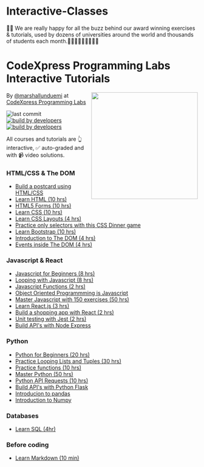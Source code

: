 # Interactive-Classes
🥳🎉 We are really happy for all the buzz behind our award winning exercises &amp; tutorials, used by dozens of universities around the world and thousands of students each month.👨🏻‍🎓👩🏽‍🏫👨🏻‍🏫

# CodeXpress Programming Labs Interactive Tutorials

<a href="https://www.4geeksacademy.co"><img height="280" align="right" src="https://raw.githubusercontent.com/4GeeksAcademy/Interactive-Tutorials/006d393c5ec5e1acb65852535ac205b8c3668219/badge.svg"></a>

By [@marshallunduemi](https://twitter.com/marshallunduemi) at [CodeXpress Programming Labs](http://codexpress.info/)


![last commit](https://img.shields.io/github/last-commit/4geeksacademy/Interactive-Tutorials)
[![build by developers](https://img.shields.io/badge/build_by-Developers-blue)](https://codexpress.info)
[![build by developers](https://img.shields.io/twitter/follow/codexpresslabs?style=social&logo=twitter)](https://twitter.com/codexpresslabs)

All courses and tutorials are 👆 interactive, ✅ auto-graded and with 📹 video solutions.  

### HTML/CSS & The DOM
  
- [Build a postcard using HTML/CSS](https://github.com/breatheco-de/exercise-postcard)
- [Learn HTML (10 hrs)](https://github.com/Codexpresslabs/html-tutorial-exercises-course)
- [HTML5 Forms (10 hrs)](https://github.com/4GeeksAcademy/html-forms-tutorial-exercises)
- [Learn CSS (10 hrs)](https://github.com/4GeeksAcademy/css-tutorial-exercises-course)
- [Learn CSS Layouts (4 hrs)](https://github.com/4GeeksAcademy/css-layouts-tutorial-exercises)
- [Practice only selectors with this CSS Dinner game](https://flukeout.github.io/)
- [Learn Bootstrap (10 hrs)](https://github.com/4GeeksAcademy/bootstrap-exercises-tutorial)
- [Introduction to The DOM (4 hrs)](https://github.com/4GeeksAcademy/javascript-dom-tutorial-exercises)
- [Events inside The DOM (4 hrs)](https://github.com/4GeeksAcademy/javascript-events-tutorial-exercises)

### Javascript & React

- [Javascript for Beginners (8 hrs)](https://github.com/4GeeksAcademy/javascript-beginner-exercises-tutorial)
- [Looping with Javascript (8 hrs)](https://github.com/4GeeksAcademy/javascript-arrays-exercises-tutorial)
- [Javascript Functions (2 hrs)](https://github.com/4GeeksAcademy/javascript-functions-exercises-tutorial)
- [Object Oriented Programmming is Javascript](https://github.com/4GeeksAcademy/object-oriented-javascript-tutorial-exercises)
- [Master Javascript with 150 exercises (50 hrs)](https://github.com/4GeeksAcademy/master-javascript-programming-exercises)
- [Learn React.js (3 hrs)](https://github.com/4GeeksAcademy/react-tutorial-exercises)
- [Build a shopping app with React (2 hrs)](https://react-tutorial.app/app.html)
- [Unit testing with Jest (2 hrs)](https://github.com/breatheco-de/exercise-unit-test-with-jest)
- [Build API's with Node Express](https://github.com/4GeeksAcademy/node-api-tutorial)

### Python 

- [Python for Beginners (20 hrs)](https://github.com/4GeeksAcademy/python-beginner-programming-exercises)
- [Practice Looping Lists and Tuples (30 hrs)](https://github.com/4GeeksAcademy/python-lists-loops-programming-exercises)
- [Practice functions (10 hrs)](https://github.com/4GeeksAcademy/python-functions-programming-exercises)
- [Master Python (50 hrs)](https://github.com/4GeeksAcademy/master-python-programming-exercises)
- [Python API Requests (10 hrs)](https://github.com/4GeeksAcademy/python-http-requests-api-tutorial-exercises)
- [Build API's with Python Flask](https://github.com/breatheco-de/python-flask-api-tutorial)
- [Introducion to pandas](https://github.com/4GeeksAcademy/python-pandas-tutorial)
- [Introduction to Numpy](https://github.com/4GeeksAcademy/numpy-100)

### Databases

- [Learn SQL (4hr)](https://sqlbolt.com/lesson/select_queries_introduction)
 

### Before coding
 
- [Learn Markdown (10 min)](https://commonmark.org/help/tutorial/)
 
